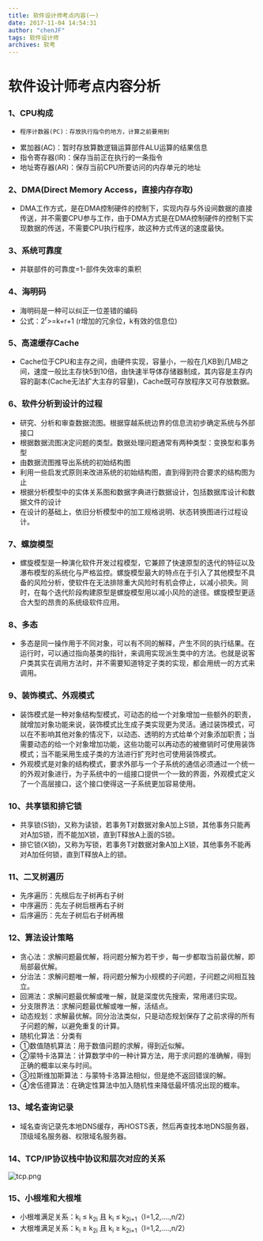 ```yaml
---
title: 软件设计师考点内容(一)
date: 2017-11-04 14:54:31
author: "chenJF"
tags: 软件设计师
archives: 软考
---
```


# 软件设计师考点内容分析


### 1、CPU构成
*     程序计数器(PC)：存放执行指令的地方，计算之前要用到
*  累加器(AC)：暂时存放算数逻辑运算部件ALU运算的结果信息
*  指令寄存器(IR)：保存当前正在执行的一条指令
*  地址寄存器(AR)：保存当前CPU所要访问的内存单元的地址

### 2、DMA(Direct Memory Access，直接内存存取)
* DMA工作方式，是在DMA控制硬件的控制下，实现内存与外设间数据的直接传送，并不需要CPU参与工作，由于DMA方式是在DMA控制硬件的控制下实现数据的传送，不需要CPU执行程序，故这种方式传送的速度最快。

### 3、系统可靠度
* 并联部件的可靠度=1-部件失效率的乘积

### 4、海明码
* 海明码是一种可以纠正一位差错的编码
* 公式：2<sup>r</sup>>=k+r+1 (r增加的冗余位，k有效的信息位)

### 5、高速缓存Cache
* Cache位于CPU和主存之间，由硬件实现，容量小，一般在几KB到几MB之间，速度一般比主存快5到10倍，由快速半导体存储器制成，其内容是主存内容的副本(Cache无法扩大主存的容量)，Cache既可存放程序又可存放数据。

### 6、软件分析到设计的过程
* 研究、分析和审查数据流图。根据穿越系统边界的信息流初步确定系统与外部接口
* 根据数据流图决定问题的类型。数据处理问题通常有两种类型：变换型和事务型
* 由数据流图推导出系统的初始结构图
* 利用一些启发式原则来改进系统的初始结构图，直到得到符合要求的结构图为止
* 根据分析模型中的实体关系图和数据字典进行数据设计，包括数据库设计和数据文件的设计
* 在设计的基础上，依旧分析模型中的加工规格说明、状态转换图进行过程设计。

### 7、螺旋模型
* 螺旋模型是一种演化软件开发过程模型，它兼顾了快速原型的迭代的特征以及瀑布模型的系统化与严格监控。螺旋模型最大的特点在于引入了其他模型不具备的风险分析，使软件在无法排除重大风险时有机会停止，以减小损失。同时，在每个迭代阶段构建原型是螺旋模型用以减小风险的途径。螺旋模型更适合大型的昂贵的系统级软件应用。

### 8、多态
* 多态是同一操作用于不同对象，可以有不同的解释，产生不同的执行结果。在运行时，可以通过指向基类的指针，来调用实现派生类中的方法。也就是说客户类其实在调用方法时，并不需要知道特定子类的实现，都会用统一的方式来调用。

### 9、装饰模式、外观模式
* 装饰模式是一种对象结构型模式，可动态的给一个对象增加一些额外的职责，就增加对象功能来说，装饰模式比生成子类实现更为灵活。通过装饰模式，可以在不影响其他对象的情况下，以动态、透明的方式给单个对象添加职责；当需要动态的给一个对象增加功能，这些功能可以再动态的被撤销时可使用装饰模式；当不能采用生成子类的方法进行扩充时也可使用装饰模式。
* 外观模式是对象的结构模式，要求外部与一个子系统的通信必须通过一个统一的外观对象进行，为子系统中的一组接口提供一个一致的界面，外观模式定义了一个高层接口，这个接口使得这一子系统更加容易使用。

### 10、共享锁和排它锁
* 共享锁(S锁)，又称为读锁，若事务T对数据对象A加上S锁，其他事务只能再对A加S锁，而不能加X锁，直到T释放A上面的S锁。
* 排它锁(X锁)，又称为写锁，若事务T对数据对象A加上X锁，其他事务不能再对A加任何锁，直到T释放A上的锁。

### 11、二叉树遍历
* 先序遍历：先根后左子树再右子树
* 中序遍历：先左子树后根再右子树
* 后序遍历：先左子树后右子树再根

### 12、算法设计策略
* 贪心法：求解问题最优解，将问题分解为若干步，每一步都取当前最优解，即局部最优解。
* 分治法：求解问题唯一解，将问题分解为小规模的子问题，子问题之间相互独立。
* 回溯法：求解问题最优解或唯一解，就是深度优先搜索，常用递归实现。
* 分支限界法：求解问题最优解或唯一解，活结点。
* 动态规划：求解最优解。同分治法类似，只是动态规划保存了之前求得的所有子问题的解，以避免重复的计算。
* 随机化算法：分类有
* ①数值随机算法：用于数值问题的求解，得到近似解。
* ②蒙特卡洛算法：计算数学中的一种计算方法，用于求问题的准确解，得到正确的概率以来与时间。
* ③拉斯维加斯算法：与蒙特卡洛算法相似，但是绝不返回错误的解。
* ④舍伍德算法：在确定性算法中加入随机性来降低最坏情况出现的概率。

### 13、域名查询记录
* 域名查询记录先本地DNS缓存，再HOSTS表，然后再查找本地DNS服务器，顶级域名服务器、权限域名服务器。

### 14、TCP/IP协议栈中协议和层次对应的关系
![tcp.png](http://upload-images.jianshu.io/upload_images/4970496-279f07818917a8b1.png?imageMogr2/auto-orient/strip%7CimageView2/2/w/1240)

### 15、小根堆和大根堆
* 小根堆满足关系：k<sub>i</sub> ≤ k<sub>2i</sub> 且 k<sub>i</sub> ≤ k<sub>2i+1</sub>（I=1,2,....,n/2）
* 大根堆满足关系：k<sub>i</sub> ≥ k<sub>2i</sub> 且 k<sub>i</sub> ≥ k<sub>2i+1</sub>（I=1,2,....,n/2）

